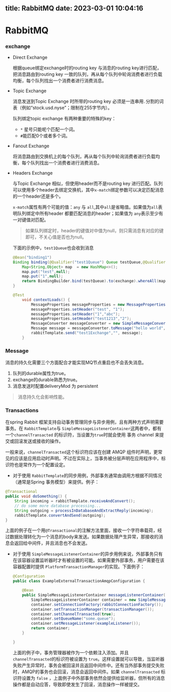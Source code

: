 title: RabbitMQ
date: 2023-03-01 10:04:16
---
# RabbitMQ

### exchange

- Direct Exchange

  根据queue绑定exchange时的routing key 与消息的routing key进行匹配，把消息路由到routing key 一致的队列，再从每个队列中轮询消费者进行负载均衡，每个队列找出一个消费者进行消费消息。

- Topic Exchange

  消息发送到Topic Exchange 时所带的routing key  必须是一连串用`.`分割的词表（例如“stock.usd.nyse”；限制在255字节内）。

  队列绑定topic exchange 有两种重要的特殊的key：

  - `*` 星号只能呢个匹配一个词。
  - `#`能匹配0个或者多个词。

- Fanout Exchange

  将消息路由到交换机上的每个队列，再从每个队列中轮询消费者进行负载均衡，每个队列找出一个消费者进行消费消息。

- Headers Exchange

  与Topic Exchange 相似，但使用header而不是routing key 进行匹配。队列可以使用多个header去绑定交换机，其中`x-match`绑定参数可以决定匹配消息的一个header还是多个。

  `x-match`属性有两个可能的值：`any` 与 `all`,其中`all`是省略值。如果值为`all`表明队列绑定中所有header 都要匹配消息的header；如果值为 `any`表示至少有一对键值对匹配。

  > 如果队列绑定时，header的键值对中值为null，则只需消息有对应的键即可，不关心值是否也为null。

  下面的示例中，`test1Queue`也会收到消息

  ```java
  @Bean("binding1")
  Binding binding(@Qualifier("test1Queue") Queue testQueue,@Qualifier("test1Exchange") HeadersExchange exchange) {
      Map<String,Object> map  = new HashMap<>();
      map.put("test",null);
      map.put("1",null);
      return BindingBuilder.bind(testQueue).to(exchange).whereAll(map).match();
  }
  
  @Test
      void contextLoads() {
          MessageProperties messageProperties = new MessageProperties();
          messageProperties.setHeader("test", "1");
          messageProperties.setHeader("1","abc");
          messageProperties.setHeader("test1213","2");
          MessageConverter messageConverter = new SimpleMessageConverter();
          Message message = messageConverter.toMessage("hello world", messageProperties);
          rabbitTemplate.send("test1Exchange","", message);
      }
  ```

### Message

消息的持久化需要三个方面配合才能实现MQ节点重启也不会丢失消息。

1. 队列的durable属性为true。
2. exchange的durable熟悉为true。
3. 消息发送时配置deliveryMod 为 persistent

> 消息持久化会影响性能。

### Transactions

在spring  Rabbit 框架支持自动事务管理同步与异步用例，且有两种方式声明需要事务。在 `RabbitTemplate`与 `SimpleMessageListenerContainer`这两者中，都有一个`channelTransacted` 的标识符，当设置为`true`时就会使用 事务 channel 来提交或回滚发送或接收的操作。

一般来说，`channelTransacted`这个标识符应该在创建 AMQP 组件时声明，更常见的应该是应用启动时声明。不过在实际上，当事务被分层声明在应用程序中，标识符也是常作为一个配置设定。

- 对于使用 `RabbitTemplate`的同步用例，外部事务通常由调用方根据不同情况（通常是Spring 事务模型）来提供。例子：

```java
@Transactional
public void doSomething() {
    String incoming = rabbitTemplate.receiveAndConvert();
    // do some more database processing...
    String outgoing = processInDatabaseAndExtractReply(incoming);
    rabbitTemplate.convertAndSend(outgoing);
}
```

上面的例子在一个用`@Transactional`的注解方法里面，接收一个字符串载荷，经过数据处理转化为一个消息的body来发送。如果数据处理产生异常，那接收的消息会返回给中间件，并且消息也不会发送。

- 对于使用 `SimpleMessageListenerContainer`的异步用例来说，外部事务只有在该容器设置监听器时才有被设置的可能。如果需要外部事务，用户需要在该容器配置时提供 `PlatformTransactionManager`的实现。下面例子：

  ```java
  @Configuration
  public class ExampleExternalTransactionAmqpConfiguration {
  
      @Bean
      public SimpleMessageListenerContainer messageListenerContainer() {
          SimpleMessageListenerContainer container = new SimpleMessageListenerContainer();
          container.setConnectionFactory(rabbitConnectionFactory());
          container.setTransactionManager(transactionManager());
          container.setChannelTransacted(true);
          container.setQueueName("some.queue");
          container.setMessageListener(exampleListener());
          return container;
      }
  
  }
  ```

  上面的例子中，事务管理器被作为一个依赖注入添加。并且`channelTransacted`的标识符被设置为 `true`。这样设置就可以导致，当监听器失败产生异常时，事务会被回滚并且返回中间件中。还有当外部事务提交失败时，AMQP的事务也会回滚，消息会返回中间件。如果 `channelTransacted` 标识符设置为 `false` ，上面例子中外部事务依然会提供给监听器，但所有的消息操作都是自动应答，导致即使发生了回滚，消息操作一样被提交。

  